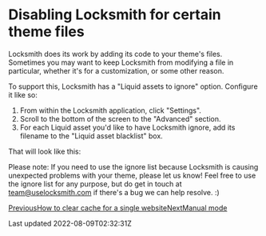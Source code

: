 # Disabling Locksmith for certain theme files

Locksmith does its work by adding its code to your theme's files. Sometimes you may want to keep Locksmith from modifying a file in particular, whether it's for a customization, or some other reason.

To support this, Locksmith has a "Liquid assets to ignore" option. Configure it like so:

1. From within the Locksmith application, click "Settings".
2. Scroll to the bottom of the screen to the "Advanced" section.
3. For each Liquid asset you'd like to have Locksmith ignore, add its filename to the "Liquid asset blacklist" box.

That will look like this:

Please note: If you need to use the ignore list because Locksmith is causing unexpected problems with your theme, please let us know! Feel free to use the ignore list for any purpose, but do get in touch at team@uselocksmith.com if there's a bug we can help resolve. :)

[PreviousHow to clear cache for a single website](/tutorials/more/how-to-clear-cache-for-a-single-website)[NextManual mode](/tutorials/more/manual-mode)

Last updated 2022-08-09T02:32:31Z